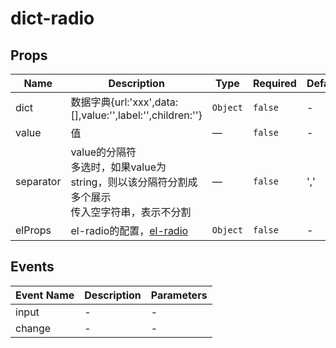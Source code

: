 # dict-radio

## Props

<!-- @vuese:dict-radio:props:start -->
|Name|Description|Type|Required|Default|
|---|---|---|---|---|
|dict|数据字典{url:'xxx',data:[],value:'',label:'',children:''}|`Object`|`false`|-|
|value|值|—|`false`|-|
|separator|value的分隔符<br/>多选时，如果value为string，则以该分隔符分割成多个展示<br/>传入空字符串，表示不分割<br/>|—|`false`|','|
|elProps|el-radio的配置，[el-radio](https://element.eleme.cn/#/zh-CN/component/radio#radio-attributes)|`Object`|`false`|-|

<!-- @vuese:dict-radio:props:end -->


## Events

<!-- @vuese:dict-radio:events:start -->
|Event Name|Description|Parameters|
|---|---|---|
|input|-|-|
|change|-|-|

<!-- @vuese:dict-radio:events:end -->


